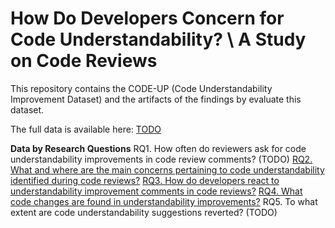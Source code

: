 # How Do Developers Concern for Code Understandability? \\ A Study on Code Reviews

This repository contains the CODE-UP (Code Understandability Improvement Dataset) and the artifacts of the findings by evaluate this dataset.

The full data is available here: [TODO]()

**Data by Research Questions**
RQ1. How often do reviewers ask for code understandability improvements in code review comments? (TODO)
[RQ2. What and where are the main concerns pertaining to code understandability identified during code reviews?](RQ2.md)
[RQ3. How do developers react to understandability improvement comments in code reviews?](RQ3.md)
[RQ4. What code changes are found in understandability improvements?](RQ4.md)
RQ5. To what extent are code understandability suggestions reverted? (TODO)
